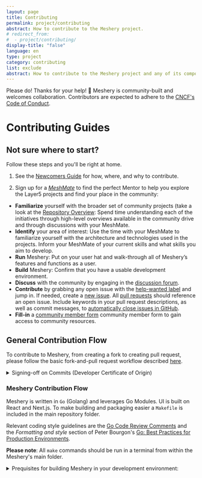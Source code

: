 ```yaml
---
layout: page
title: Contributing
permalink: project/contributing
abstract: How to contribute to the Meshery project.
# redirect_from:
#  - project/contributing/
display-title: "false"
language: en
type: project
category: contributing
list: exclude
abstract: How to contribute to the Meshery project and any of its components.
---
```


Please do! Thanks for your help! 🎈 Meshery is community-built and welcomes collaboration. Contributors are expected to adhere to the [CNCF's Code of Conduct](https://github.com/meshery/meshery/blob/master/CODE_OF_CONDUCT.md).

# Contributing Guides

## Not sure where to start?

Follow these steps and you'll be right at home.

1. See the [Newcomers Guide](https://layer5.io/community/newcomers) for how, where, and why to contribute.

2. Sign up for a [_MeshMate_](https://layer5.io/community/meshmates) to find the perfect Mentor to help you explore the Layer5 projects and find your place in the community:

- **Familiarize** yourself with the broader set of community projects (take a look at the [Repository Overview](https://layer5.io/community/handbook/repository-overview): Spend time understanding each of the initiatives through high-level overviews available in the community drive and through discussions with your MeshMate.
- **Identify** your area of interest: Use the time with your MeshMate to familiarize yourself with the architecture and technologies used in the projects. Inform your MeshMate of your current skills and what skills you aim to develop.
- **Run** Meshery: Put on your user hat and walk-through all of Meshery’s features and functions as a user.
- **Build** Meshery: Confirm that you have a usable development environment.
- **Discuss** with the community by engaging in the [discussion forum](http://discuss.meshery.io).
- **Contribute** by grabbing any open issue with the [help-wanted label](https://github.com/issues?q=is%3Aopen+is%3Aissue+archived%3Afalse+org%3Alayer5io+org%3Ameshery+org%3Aservice-mesh-performance+org%3Aservice-mesh-patterns+label%3A%22help+wanted%22+) and jump in. If needed, create a [new issue](https://github.com/meshery/meshery/issues/new/choose). All [pull requests](https://github.com/meshery/meshery/pulls) should reference an open issue. Include keywords in your pull request descriptions, as well as commit messages, to [automatically close issues in GitHub](https://help.github.com/en/github/managing-your-work-on-github/closing-issues-using-keywords).
- **Fill-in** a [community member form](https://layer5.io/newcomers) community member form to gain access to community resources.

## General Contribution Flow

To contribute to Meshery, from creating a fork to creating pull request, please follow the basic fork-and-pull request workflow described [here]({{site.baseurl}}/project/contributing/contributing-gitflow).

<details>

<summary>Signing-off on Commits (Developer Certificate of Origin)</summary>

<ul>
<li>
To contribute to this project, you must agree to the Developer Certificate of
Origin (DCO) for each commit you make. The DCO is a simple statement that you,
as a contributor, have the legal right to make the contribution.
</li>

<li>
See the <a href="https://developercertificate.org"> DCO </a> file for the full text of what you must agree to
and how it works <a href="https://github.com/probot/dco#how-it-works">here</a>.
To signify that you agree to the DCO for contributions, you simply add a line to each of your
git commit messages:

<pre><code>
Signed-off-by: Jane Smith <jane.smith@example.com>
</code></pre></li>

<li>
In most cases, you can add this signoff to your commit automatically with the
<code>-s</code> or <code>--signoff</code> flag to <code>git commit</code>. You must use your real name and a reachable email
address (sorry, no pseudonyms or anonymous contributions). An example of signing off on a commit:

<pre><code>$ git commit -s -m “my commit message w/signoff”</code></pre>
</li>

<li>
To ensure all your commits are signed, you may choose to add this alias to your global <code>.gitconfig</code>:

~/.gitconfig

<pre><code>
[alias]
  amend = commit -s --amend
  cm = commit -s -m
  commit = commit -s
</code></pre>

Or you may configure your IDE, for example, VSCode to automatically sign-off commits for you:<a href="https://user-images.githubusercontent.com/7570704/64490167-98906400-d25a-11e9-8b8a-5f465b854d49.png" ><img src="https://user-images.githubusercontent.com/7570704/64490167-98906400-d25a-11e9-8b8a-5f465b854d49.png" width="50%"/></a>

</li>
</ul>

</details>

### Meshery Contribution Flow

Meshery is written in `Go` (Golang) and leverages Go Modules. UI is built on React and Next.js. To make building and packaging easier a `Makefile` is included in the main repository folder.

Relevant coding style guidelines are the [Go Code Review Comments](https://code.google.com/p/go-wiki/wiki/CodeReviewComments) and the _Formatting and style_ section of Peter Bourgon's [Go: Best
Practices for Production Environments](https://peter.bourgon.org/go-in-production/#formatting-and-style).

**Please note**: All `make` commands should be run in a terminal from within the Meshery's main folder.

<details>

<summary>Prequisites for building Meshery in your development environment:</summary>

<ol>
<li><code>Go</code> version 1.21 must be installed if you want to build and/or make changes to the existing code. The binary <code>go1.21</code> should be available in your path. If you don't want to disturb your existing version of Go, then follow these <a href="https://go.dev/doc/manage-install#:~:text=and%20run%20them.-,Installing%20multiple%20Go%20versions,-You%20can%20install" rel="noopener" target="_blank">instructions</a> to keep multiple versions of Go in your system.</li>
<li> <code>GOPATH</code> environment variable should be configured appropriately</li>
<li> <code>npm</code> and <code>node</code> should be installed on your machine, `node` version 19 or higher is not supported right now.</li>
<li> Fork this repository <code>git clone https://github.com/meshery/meshery.git</code>, and clone your forked version of Meshery to your development environment, preferably outside `GOPATH`.</li>
<li> <code>golangci-lint</code> should be installed if you want to test Go code, for MacOS and linux users.</li>
</ol>

</details>


